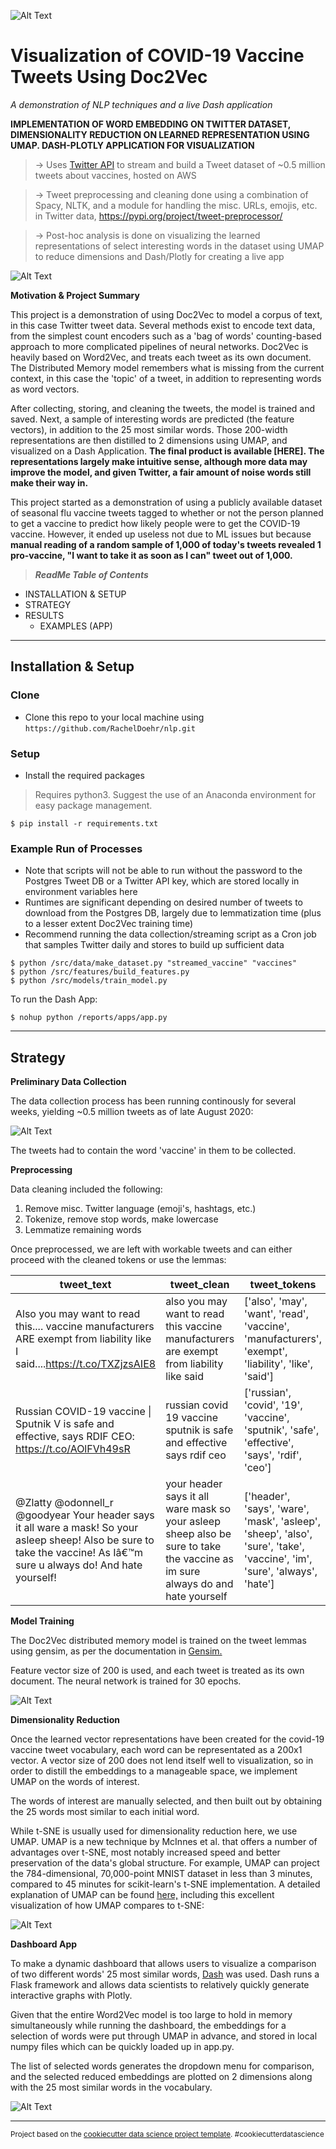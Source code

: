 
![Alt Text](https://github.com/RachelDoehr/nlp/blob/master/reports/figures/example_encoding.gif?raw=true)

# Visualization of COVID-19 Vaccine Tweets Using Doc2Vec

 *A demonstration of NLP techniques and a live Dash application*

**IMPLEMENTATION OF WORD EMBEDDING ON TWITTER DATASET, DIMENSIONALITY REDUCTION ON LEARNED
REPRESENTATION USING UMAP. DASH-PLOTLY APPLICATION FOR VISUALIZATION**

> -> Uses <a href="https://developer.twitter.com/en/docs" target="_blank">Twitter API</a> to stream and build a Tweet dataset of ~0.5 million tweets about vaccines, hosted on AWS

> -> Tweet preprocessing and cleaning done using a combination of Spacy, NLTK, and a module for handling the misc. URLs, emojis, etc. in Twitter data, https://pypi.org/project/tweet-preprocessor/

> -> Post-hoc analysis is done on visualizing the learned representations of select interesting words in the dataset using UMAP to reduce dimensions and Dash/Plotly for creating a live app

![Alt Text](https://github.com/RachelDoehr/nlp/blob/master/reports/figures/dash_shot1.PNG?raw=true)

**Motivation & Project Summary**

This project is a demonstration of using Doc2Vec to model a corpus of text, in this case Twitter tweet data. Several methods exist to encode text data, from the simplest count encoders such as a 'bag of words' counting-based approach to more complicated pipelines of neural networks. Doc2Vec is heavily based on Word2Vec, and treats each tweet as its own document. The Distributed Memory model remembers what is missing from the current context, in this case the 'topic' of a tweet, in addition to representing words as word vectors.

After collecting, storing, and cleaning the tweets, the model is trained and saved. Next, a sample of interesting words are predicted (the feature vectors), in addition to the 25 most similar words. Those 200-width representations are then distilled to 2 dimensions using UMAP, and visualized on a Dash Application. **The final product is available [HERE]. The representations largely make intuitive sense, although more data may improve the model, and given Twitter, a fair amount of noise words still make their way in.**

This project started as a demonstration of using a publicly available dataset of seasonal flu vaccine tweets tagged to whether or not the person planned to get a vaccine to predict how likely people were to get the COVID-19 vaccine. However, it ended up useless not due to ML issues but because **manual reading of a random sample of 1,000 of today's tweets revealed 1 pro-vaccine, "I want to take it as soon as I can" tweet out of 1,000.**

> ***ReadMe Table of Contents***

- INSTALLATION & SETUP
- STRATEGY
- RESULTS
    - EXAMPLES (APP)

---

## Installation & Setup

### Clone

- Clone this repo to your local machine using `https://github.com/RachelDoehr/nlp.git`

### Setup

- Install the required packages

> Requires python3. Suggest the use of an Anaconda environment for easy package management.

```shell
$ pip install -r requirements.txt
```

### Example Run of Processes

- Note that scripts will not be able to run without the password to the Postgres Tweet DB or a Twitter API key, which are stored locally in environment variables here
- Runtimes are significant depending on desired number of tweets to download from the Postgres DB, largely due to lemmatization time (plus to a lesser extent Doc2Vec training time)
- Recommend running the data collection/streaming script as a Cron job that samples Twitter daily and stores to build up sufficient data

```shell
$ python /src/data/make_dataset.py "streamed_vaccine" "vaccines"
$ python /src/features/build_features.py
$ python /src/models/train_model.py
```

To run the Dash App:
```shell
$ nohup python /reports/apps/app.py
```

---

## Strategy

**Preliminary Data Collection**

The data collection process has been running continously for several weeks, yielding ~0.5 million tweets as of late August 2020:

![Alt Text](https://github.com/RachelDoehr/nlp/blob/master/reports/figures/postgresdb.PNG?raw=true)

The tweets had to contain the word 'vaccine' in them to be collected.

**Preprocessing**

Data cleaning included the following:

1) Remove misc. Twitter language (emoji's, hashtags, etc.)
2) Tokenize, remove stop words, make lowercase
3) Lemmatize remaining words

Once preprocessed, we are left with workable tweets and can either proceed with the cleaned tokens or use the lemmas:

| tweet_text                                                                                                                                                                   	| tweet_clean                                                                                                                         	| tweet_tokens                                                                                                               	| tweet_tokens_formal                                                                                                        	| tweet_stems_formal                                                                                                      	| tweet_lemmas_formal                                                                                                                 	|
|------------------------------------------------------------------------------------------------------------------------------------------------------------------------------	|-------------------------------------------------------------------------------------------------------------------------------------	|----------------------------------------------------------------------------------------------------------------------------	|----------------------------------------------------------------------------------------------------------------------------	|-------------------------------------------------------------------------------------------------------------------------	|-------------------------------------------------------------------------------------------------------------------------------------	|
| Also you may want to   read this.... vaccine manufacturers ARE exempt from liability like I   said....https://t.co/TXZjzsAIE8                                                	| also you may want to   read this vaccine manufacturers are exempt from liability like said                                          	| ['also', 'may', 'want', 'read', 'vaccine',   'manufacturers', 'exempt', 'liability', 'like', 'said']                       	| ['also', 'may', 'want', 'read', 'vaccine',   'manufacturers', 'exempt', 'liability', 'like', 'said']                       	| ['also', 'may', 'want', 'read', 'vaccin',   'manufactur', 'exempt', 'liabil', 'like', 'said']                           	| ['also', 'may', 'want', 'read', 'vaccine',   'manufacturer', 'exempt', 'liability', 'like', 'say']                                  	|
| Russian COVID-19 vaccine \| Sputnik V is   safe and effective, says RDIF CEO: https://t.co/AOlFVh49sR                                                                        	| russian covid 19 vaccine sputnik is safe   and effective says rdif ceo                                                              	| ['russian', 'covid', '19', 'vaccine', 'sputnik', 'safe', 'effective',   'says', 'rdif', 'ceo']                             	| ['russian', 'covid', '19', 'vaccine', 'sputnik', 'safe', 'effective',   'says', 'rdif', 'ceo']                             	| ['russian', 'covid', '19', 'vaccin', 'sputnik', 'safe', 'effect', 'say',   'rdif', 'ceo']                               	| ['russian', 'covid', '19', 'vaccine', 'sputnik', 'safe', 'effective',   'say', 'rdif', 'ceo']                                       	|
| @Zlatty @odonnell_r @goodyear Your header   says it all ware a mask! So your asleep sheep! Also be sure to take the   vaccine! As Iâ€™m sure u always do! And hate yourself! 	| your header says it all ware mask so your   asleep sheep also be sure to take the vaccine as im sure always do and hate   yourself  	| ['header', 'says', 'ware', 'mask', 'asleep', 'sheep', 'also', 'sure',   'take', 'vaccine', 'im', 'sure', 'always', 'hate'] 	| ['header', 'says', 'ware', 'mask', 'asleep', 'sheep', 'also', 'sure',   'take', 'vaccine', 'im', 'sure', 'always', 'hate'] 	| ['header', 'say', 'ware', 'mask', 'asleep', 'sheep', 'also', 'sure',   'take', 'vaccin', 'im', 'sure', 'alway', 'hate'] 	| ['header', 'say', 'ware', 'mask', 'asleep', 'sheep', 'also', 'sure',   'take', 'vaccine', '-PRON-', 'be', 'sure', 'always', 'hate'] 	|

**Model Training**

The Doc2Vec distributed memory model is trained on the tweet lemmas using gensim, as per the documentation in <a href=" https://radimrehurek.com/gensim/models/doc2vec.html" target="_blank">Gensim.</a> 

Feature vector size of 200 is used, and each tweet is treated as its own document. The neural network is trained for 30 epochs. 

![Alt Text](https://github.com/RachelDoehr/nlp/blob/master/reports/figures/gensim_training.PNG?raw=true)

**Dimensionality Reduction**

Once the learned vector representations have been created for the covid-19 vaccine tweet vocabulary, each word can be representated as a 200x1 vector. A vector size of 200 does not lend itself well to visualization, so in order to distill the embeddings to a manageable space, we implement UMAP on the words of interest.

The words of interest are manually selected, and then built out by obtaining the 25 words most similar to each initial word.

While t-SNE is usually used for dimensionality reduction here, we use UMAP. UMAP is a new technique by McInnes et al. that offers a number of advantages over t-SNE, most notably increased speed and better preservation of the data's global structure. For example, UMAP can project the 784-dimensional, 70,000-point MNIST dataset in less than 3 minutes, compared to 45 minutes for scikit-learn's t-SNE implementation. A detailed explanation of UMAP can be found <a href="  https://pair-code.github.io/understanding-umap/" target="_blank">here,</a> including this excellent visualization of how UMAP compares to t-SNE:

![Alt Text](https://github.com/RachelDoehr/nlp/blob/master/reports/figures/umap_gif.gif?raw=true)

**Dashboard App**

To make a dynamic dashboard that allows users to visualize a comparison of two different words' 25 most similar words, <a href="  https://plotly.com/dash/" target="_blank">Dash</a> was used. Dash runs a Flask framework and allows data scientists to relatively quickly generate interactive graphs with Plotly.

Given that the entire Word2Vec model is too large to hold in memory simultaneously while running the dashboard, the embeddings for a selection of words were put through UMAP in advance, and stored in local numpy files which can be quickly loaded up in app.py.

The list of selected words generates the dropdown menu for comparison, and the selected reduced embeddings are plotted on 2 dimensions along with the 25 most similar words in the vocabulary.

![Alt Text](https://github.com/RachelDoehr/nlp/blob/master/reports/figures/umap_gif.gif?raw=true)

---

<p><small>Project based on the <a target="_blank" href="https://drivendata.github.io/cookiecutter-data-science/">cookiecutter data science project template</a>. #cookiecutterdatascience</small></p> 